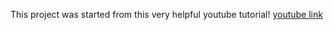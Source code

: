 This project was started from this very helpful youtube tutorial! [youtube link](https://www.youtube.com/watch?v=SLB_c_ayRMo&ab_channel=freeCodeCamp.org)
